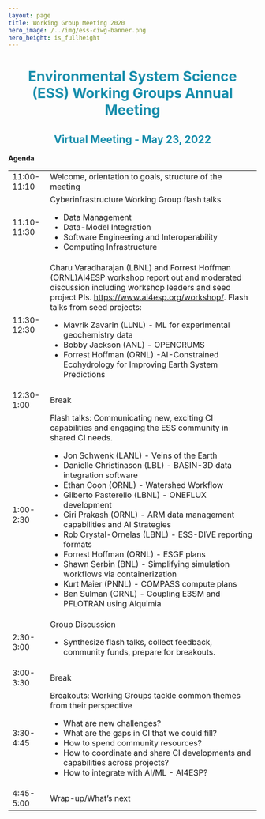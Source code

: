 ```yaml
---
layout: page
title: Working Group Meeting 2020
hero_image: /../img/ess-ciwg-banner.png
hero_height: is_fullheight
---
```


<h1 style="text-align:center;color:rgb(24,142,172)"> 
  Environmental System Science (ESS) Working Groups Annual Meeting 
</h1>
<h2 style="text-align:center;color:rgb(24,142,172)">
  Virtual Meeting - May 23, 2022
</h2>

<p><strong>Agenda</strong></p>
<div>
<table>
<tbody>
<tr>
<td>11:00-11:10</td>
<td>Welcome, orientation to goals, structure of the meeting</td>
</tr>
<tr>
<td>11:10-11:30</td>
<td>Cyberinfrastructure Working Group flash talks
<ul>
<li>Data Management</li>
<li>Data-Model Integration</li>
<li>Software Engineering and Interoperability</li>
<li>Computing Infrastructure</li>
</ul>
</td>
</tr>
<tr>
<td>11:30-12:30</td>
<td>Charu Varadharajan (LBNL) and Forrest Hoffman (ORNL)AI4ESP workshop report out and moderated discussion including workshop leaders and seed project PIs. <a href="https://www.ai4esp.org/workshop/" target="_blank" rel="noopener">https://www.ai4esp.org/workshop/</a>. Flash talks from seed projects:&nbsp;
<ul>
<li>Mavrik Zavarin (LLNL) - ML for experimental geochemistry data</li>
<li>Bobby Jackson (ANL) - OPENCRUMS</li>
<li>Forrest Hoffman (ORNL) -AI-Constrained Ecohydrology for Improving Earth System Predictions</li>
</ul>
</td>
</tr>
<tr>
<td>12:30-1:00</td>
<td>Break</td>
</tr>
<tr>
<td>1:00-2:30</td>
<td>Flash talks: Communicating new, exciting CI capabilities and engaging the ESS community in shared CI needs.
<ul>
<li>Jon Schwenk (LANL) - Veins of the Earth</li>
<li>Danielle Christinason (LBL) - BASIN-3D data integration software</li>
<li>Ethan Coon (ORNL) - Watershed Workflow</li>
<li>Gilberto Pasterello (LBNL) - ONEFLUX development</li>
<li>Giri Prakash (ORNL) - ARM data management capabilities and AI Strategies</li>
<li>Rob Crystal-Ornelas (LBNL) - ESS-DIVE reporting formats</li>
<li>Forrest Hoffman (ORNL) - ESGF plans</li>
<li>Shawn Serbin (BNL) - Simplifying simulation workflows via containerization&nbsp;</li>
<li>Kurt Maier (PNNL) - COMPASS compute plans</li>
<li>Ben Sulman (ORNL) - Coupling E3SM and PFLOTRAN using Alquimia</li>
</ul>
</td>
</tr>
<tr>
<td>2:30-3:00</td>
<td>Group Discussion
<ul>
<li>Synthesize flash talks, collect feedback, community funds, prepare for breakouts.</li>
</ul>
</td>
</tr>
<tr>
<td>3:00-3:30</td>
<td>Break</td>
</tr>
<tr>
<td>3:30-4:45</td>
<td>Breakouts: Working Groups tackle common themes from their perspective&nbsp;
<ul>
<li>What are new challenges?</li>
<li>What are the gaps in CI that we could fill?</li>
<li>How to spend community resources?</li>
<li>How to coordinate and share CI developments and capabilities across projects?</li>
<li>How to integrate with AI/ML - AI4ESP?</li>
</ul>
</td>
</tr>
<tr>
<td>4:45-5:00</td>
<td>Wrap-up/What&rsquo;s next</td>
</tr>
</tbody>
</table>
</div>
<p>&nbsp;&nbsp;&nbsp;&nbsp;&nbsp;</p>


